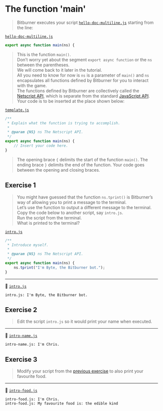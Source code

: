 # The function 'main'

> Bitburner executes your script [`hello-doc-multiline.js`](/01%20Hello%20World/03%20Any%20comments?/hello-doc-multiline.js) starting from the line:

[`hello-doc-multiline.js`](/01%20Hello%20World/03%20Any%20comments?/hello-doc-multiline.js)

```javascript
export async function main(ns) {
```

> This is the function `main()`.  
> Don’t worry yet about the segment `export async function` or the `ns` between the parentheses.  
> We will come back to it later in the tutorial.  
> All you need to know for now is `ns` is a parameter of `main()` and `ns` encapsulates all functions defined by Bitburner for you to interact with the game.  
> The functions defined by Bitburner are collectively called the [Netscript API](https://github.com/bitburner-official/bitburner-src/blob/stable/markdown/bitburner.ns.md), which is separate from the standard [JavaScript API](https://developer.mozilla.org/en-US/docs/Web/JavaScript/Reference).  
> Your code is to be inserted at the place shown below:

[`template.js`](/01%20Hello%20World/04%20The%20function%20'main'/template.js)

```javascript
/**
 * Explain what the function is trying to accomplish.
 *
 * @param {NS} ns The Netscript API.
 */
export async function main(ns) {
    // Insert your code here.
}
```

> The opening brace `{` delimits the start of the function `main()`. The ending brace `}` delimits the end of the function. Your code goes between the opening and closing braces.

## Exercise 1

> You might have guessed that the function `ns.tprint()` is Bitburner’s way of allowing you to print a message to the terminal.  
> Let’s use the function to output a different message to the terminal. Copy the code below to another script, say `intro.js`.  
> Run the script from the terminal.  
> What is printed to the terminal?

[`intro.js`](/01%20Hello%20World/04%20The%20function%20'main'/intro.js)

```javascript
/**
 * Introduce myself.
 *
 * @param {NS} ns The Netscript API.
 */
export async function main(ns) {
    ns.tprint("I'm Byte, the Bitburner bot.");
}
```

___

📜 [`intro.js`](/01%20Hello%20World/04%20The%20function%20'main'/intro.js)

```log
intro.js: I'm Byte, the Bitburner bot.
```

## Exercise 2

> Edit the script `intro.js` so it would print your name when executed.

___

📜 [`intro-name.js`](/01%20Hello%20World/04%20The%20function%20'main'/intro-name.js)

```log
intro-name.js: I'm Chris.
```

## Exercise 3

> Modify your script from the [previous exercise](#exercise-2) to also print your favourite food.

___

📜 [`intro-food.js`](/01%20Hello%20World/04%20The%20function%20'main'/intro.js)

```log
intro-food.js: I'm Chris.
intro-food.js: My favourite food is: the edible kind
```
